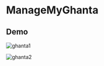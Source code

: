 # ManageMyGhanta

## Demo

![ghanta1](https://github.com/sk394/ManageMyGhanta/assets/99689849/5b9a534c-ea37-4142-8494-27b67b3a7d41)

![ghanta2](https://github.com/sk394/ManageMyGhanta/assets/99689849/e71a241d-addd-4b77-b735-c8e7d4fce879)
